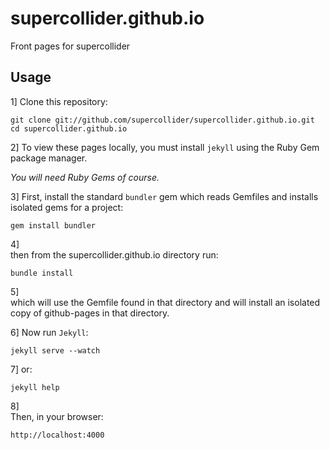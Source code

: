 supercollider.github.io
=======================

Front pages for supercollider

Usage
--------
1]
Clone this repository:

    git clone git://github.com/supercollider/supercollider.github.io.git
    cd supercollider.github.io
2]
To view these pages locally, you must install `jekyll` using the Ruby Gem package manager.

*You will need Ruby Gems of course.*

3]
First, install the standard `bundler` gem which reads Gemfiles and installs isolated gems for a project:

    gem install bundler
    
4]    
then from the supercollider.github.io directory run:

    bundle install
    
 5]   
which will use the Gemfile found in that directory and will install an isolated copy of github-pages in that directory.

6]
Now run `Jekyll`:

    jekyll serve --watch
7]
or:

    jekyll help
  8]  
Then, in your browser:

    http://localhost:4000
